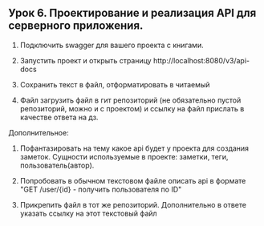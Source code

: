 ## Урок 6. Проектирование и реализация API для серверного приложения.

 1. Подключить swagger для вашего проекта с книгами. 
 
 2. Запустить проект и открыть страницу http://localhost:8080/v3/api-docs
 
 3. Сохранить текст в файл, отформатировать в читаемый
 
 4. Файл загрузить файл в гит репозиторий (не обязательно пустой репозиторий, можно и с проектом) 
   и ссылку на файл прислать в качестве ответа на дз.
 
  Дополнительное:
 
 1. Пофантазировать на тему какое api будет у проекта для создания заметок. 
 Сущности используемые в проекте: заметки, теги, пользователь(автор).
 
 2. Попробовать в обычном текстовом файле описать api в формате "GET /user/{id} - получить пользователя по ID"
 
 3. Прикрепить файл в тот же репозиторий. Дополнительно в ответе указать ссылку на этот текстовый файл